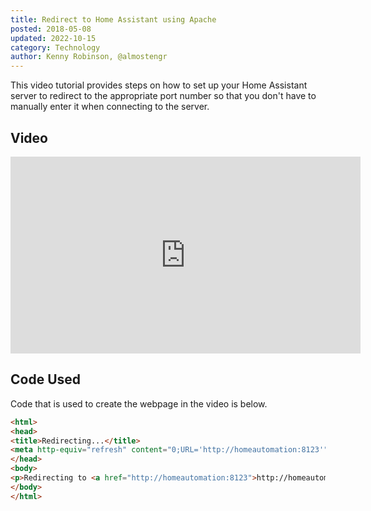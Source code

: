 ```yaml
---
title: Redirect to Home Assistant using Apache
posted: 2018-05-08
updated: 2022-10-15
category: Technology
author: Kenny Robinson, @almostengr
---
```



This video tutorial provides steps on how to set up your Home Assistant server to redirect to the appropriate
port number so that you don't have to manually enter it when connecting to the server.
 
## Video 

<iframe width="560" height="315" src="https://www.youtube.com/embed/Zn9-tm5bHDY" frameborder="0" allow="autoplay; encrypted-media" allowfullscreen=""></iframe>

## Code Used

Code that is used to create the webpage in the video is below. 

```html 
<html>
<head>
<title>Redirecting...</title>
<meta http-equiv="refresh" content="0;URL='http://homeautomation:8123'" />
</head>
<body>
<p>Redirecting to <a href="http://homeautomation:8123">http://homeautomation:8123</a></p>
</body>
</html>
```

